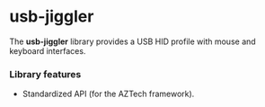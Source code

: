
# usb-jiggler

The **usb-jiggler** library provides a USB HID profile with mouse and keyboard interfaces.

### Library features

- Standardized API (for the AZTech framework).
